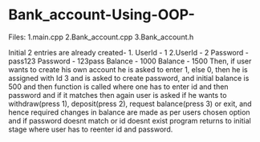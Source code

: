 # Bank_account-Using-OOP-

Files:
	1.main.cpp
	2.Bank_account.cpp
	3.Bank_account.h

  Initial 2 entries are already created- 1. UserId - 1                    2.UserId - 2
				                                  Password - pass123              Password - 123pass
				                                  Balance - 1000                  Balance - 1500
	Then, if user wants to create his own account he is asked to enter 1, else 0, then he is assigned with Id 3
	and is asked to create password, and initial balance is 500 and then function is called where one has to enter 
	id and then password and if it matches then again user is asked if he wants to withdraw(press 1), deposit(press 2),
	request balance(press 3) or exit, and hence required changes in balance are made as per users chosen option
	and if password doesnt match or id doesnt exist program returns to initial stage where user has to reenter id and password.
